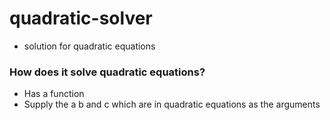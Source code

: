 # quadratic-solver
- solution for quadratic equations
### How does it solve quadratic equations? 
- Has a function 
- Supply the a b and c which are in quadratic equations as the arguments
